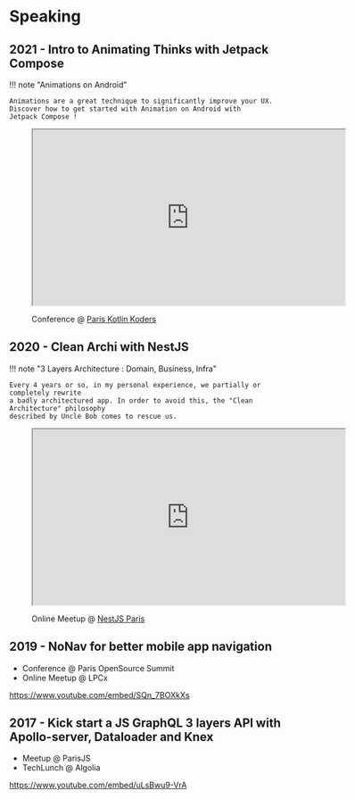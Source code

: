 # Speaking

## 2021 - Intro to Animating Thinks with Jetpack Compose

!!! note "Animations on Android"

    Animations are a great technique to significantly improve your UX.
    Discover how to get started with Animation on Android with
    Jetpack Compose !

<figure class="mdx-video" markdown>
  <div class="mdx-video__inner">
    <iframe width="560" height="315" src="https://www.youtube.com/embed/7AYYEpjUQz4" allowfullscreen></iframe>
  </div>
  <figcaption markdown>

Conference @ [Paris Kotlin Koders](https://kotlin-koders.eu/#/speaker/ThomasPucci)

  </figcaption>
</figure>


## 2020 - Clean Archi with NestJS

!!! note "3 Layers Architecture : Domain, Business, Infra"

    Every 4 years or so, in my personal experience, we partially or completely rewrite
    a badly architectured app. In order to avoid this, the "Clean Architecture" philosophy
    described by Uncle Bob comes to rescue us.

<figure class="mdx-video" markdown>
  <div class="mdx-video__inner">
    <iframe width="560" height="315" src="https://www.youtube.com/embed/AT06fYUvQ_0" allowfullscreen></iframe>
  </div>
  <figcaption markdown>

Online Meetup @ [NestJS Paris](https://twitter.com/nestjs_paris)

  </figcaption>
</figure>


## 2019 - NoNav for better mobile app navigation

- Conference @ Paris OpenSource Summit
- Online Meetup @ LPCx

https://www.youtube.com/embed/SQn_7BOXkXs

## 2017 - Kick start a JS GraphQL 3 layers API with Apollo-server, Dataloader and Knex

- Meetup @ ParisJS
- TechLunch @ Algolia

https://www.youtube.com/embed/uLsBwu9-VrA

